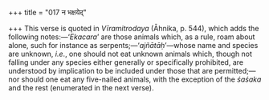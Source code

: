 +++
title = "017 न भक्षयेद्"

+++
This verse is quoted in *Vīramitrodaya* (Āhnika, p. 544), which adds the
following notes:—‘*Ekacara*’ are those animals which, as a rule, roam
about alone, such for instance as serpents;—‘*ajñātāḥ*’—whose name and
species are unknown, *i.e*., one should not eat unknown animals which,
though not falling under any species either generally or specifically
prohibited, are understood by implication to be included under those
that are permitted;—nor should one eat any five-nailed animals, with the
exception of the *śaśaka* and the rest (enumerated in the next verse).


